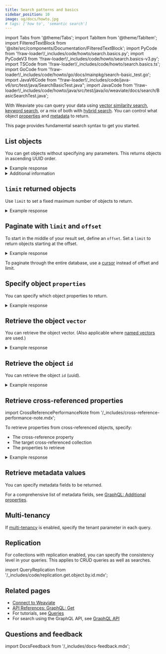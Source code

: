 ```yaml
---
title: Search patterns and basics
sidebar_position: 10
image: og/docs/howto.jpg
# tags: ['how to', 'semantic search']
---
```


import Tabs from '@theme/Tabs';
import TabItem from '@theme/TabItem';
import FilteredTextBlock from '@site/src/components/Documentation/FilteredTextBlock';
import PyCode from '!!raw-loader!/\_includes/code/howto/search.basics.py';
import PyCodeV3 from '!!raw-loader!/\_includes/code/howto/search.basics-v3.py';
import TSCode from '!!raw-loader!/\_includes/code/howto/search.basics.ts';
import GoCode from '!!raw-loader!/\_includes/code/howto/go/docs/mainpkg/search-basic_test.go';
import JavaV6Code from "!!raw-loader!/\_includes/code/java-v6/src/test/java/SearchBasicTest.java";
import JavaCode from '!!raw-loader!/\_includes/code/howto/java/src/test/java/io/weaviate/docs/search/BasicSearchTest.java';

With Weaviate you can query your data using [vector similarity search](./similarity.md), [keyword search](./bm25.md), or a mix of both with [hybrid search](./hybrid.md). You can control what object [properties](#specify-object-properties) and [metadata](#retrieve-metadata-values) to return.

This page provides fundamental search syntax to get you started.

## List objects

You can get objects without specifying any parameters. This returns objects in ascending UUID order.

<Tabs groupId="languages">
  <TabItem value="py" label="Python">
    <FilteredTextBlock
      text={PyCode}
      startMarker="# BasicGetPython"
      endMarker="# END BasicGetPython"
      language="py"
    />
  </TabItem>
  <TabItem value="js" label="JS/TS">
    <FilteredTextBlock
      text={TSCode}
      startMarker="// BasicGetJS"
      endMarker="// END BasicGetJS"
      language="js"
    />
  </TabItem>
  <TabItem value="go" label="Go">
    <FilteredTextBlock
      text={GoCode}
      startMarker="// START BasicGet"
      endMarker="// END BasicGet"
      language="go"
    />
  </TabItem>
  <TabItem value="java6" label="Java v6">
    <FilteredTextBlock
      text={JavaV6Code}
      startMarker="// START BasicGet"
      endMarker="// END BasicGet"
      language="java"
    />
  </TabItem>
  <TabItem value="java" label="Java">
  <FilteredTextBlock
    text={JavaCode}
    startMarker="// START BasicGet"
    endMarker="// END BasicGet"
    language="java"
  />
</TabItem>
  <TabItem value="graphql" label="GraphQL">
    <FilteredTextBlock
      text={PyCodeV3}
      startMarker="# BasicGetGraphQL"
      endMarker="# END BasicGetGraphQL"
      language="graphql"
    />
  </TabItem>
</Tabs>

<details>
  <summary>Example response</summary>

The output is like this:

<FilteredTextBlock
  text={PyCodeV3}
  startMarker="// BasicGet Expected Results"
  endMarker="// END BasicGet Expected Results"
  language="json"
/>

</details>

<details>
  <summary>Additional information</summary>

Specify the information that you want your query to return. You can return object properties, object IDs, and object metadata.

</details>

## `limit` returned objects

Use `limit` to set a fixed maximum number of objects to return.

<Tabs groupId="languages">
  <TabItem value="py" label="Python">
    <FilteredTextBlock
      text={PyCode}
      startMarker="# GetWithLimitPython"
      endMarker="# END GetWithLimitPython"
      language="py"
    />
  </TabItem>
  <TabItem value="js" label="JS/TS">
    <FilteredTextBlock
      text={TSCode}
      startMarker="// GetWithLimitJS"
      endMarker="// END GetWithLimitJS"
      language="js"
    />
  </TabItem>
  <TabItem value="go" label="Go">
    <FilteredTextBlock
      text={GoCode}
      startMarker="// START GetWithLimit"
      endMarker="// END GetWithLimit"
      language="go"
    />
  </TabItem>
  <TabItem value="java6" label="Java v6">
    <FilteredTextBlock
      text={JavaV6Code}
      startMarker="// START GetWithLimit"
      endMarker="// END GetWithLimit"
      language="java"
    />
  </TabItem> 
  <TabItem value="java" label="Java">
  <FilteredTextBlock
    text={JavaCode}
    startMarker="// START GetWithLimit"
    endMarker="// END GetWithLimit"
    language="java"
  />
</TabItem>
  <TabItem value="graphql" label="GraphQL">
    <FilteredTextBlock
      text={PyCodeV3}
      startMarker="# GetWithLimitGraphQL"
      endMarker="# END GetWithLimitGraphQL"
      language="graphql"
    />
  </TabItem>
</Tabs>

<details>
  <summary>Example response</summary>

The output is like this:

<FilteredTextBlock
  text={PyCodeV3}
  startMarker="// GetWithLimit Expected Results"
  endMarker="// END GetWithLimit Expected Results"
  language="json"
/>

</details>

## Paginate with `limit` and `offset`

To start in the middle of your result set, define an `offset`. Set a `limit` to return objects starting at the offset.

<Tabs groupId="languages">
  <TabItem value="py" label="Python">
    <FilteredTextBlock
      text={PyCode}
      startMarker="# GetWithLimitOffsetPython"
      endMarker="# END GetWithLimitOffsetPython"
      language="py"
    />
  </TabItem>
  <TabItem value="js" label="JS/TS">
    <FilteredTextBlock
      text={TSCode}
      startMarker="// GetWithLimitOffsetJS"
      endMarker="// END GetWithLimitOffsetJS"
      language="js"
    />
  </TabItem>
  <TabItem value="go" label="Go">
    <FilteredTextBlock
      text={GoCode}
      startMarker="// START GetWithOffset"
      endMarker="// END GetWithOffset"
      language="go"
    />
  </TabItem>
  <TabItem value="java6" label="Java v6">
    <FilteredTextBlock
      text={JavaV6Code}
      startMarker="// START GetWithOffset"
      endMarker="// END GetWithOffset"
      language="java"
    />
  </TabItem>
  <TabItem value="java" label="Java">
  <FilteredTextBlock
    text={JavaCode}
    startMarker="// START GetWithOffset"
    endMarker="// END GetWithOffset"
    language="java"
  />
</TabItem>
  <TabItem value="graphql" label="GraphQL">
    <FilteredTextBlock
      text={PyCodeV3}
      startMarker="# GetWithLimitOffsetGraphQL"
      endMarker="# END GetWithLimitOffsetGraphQL"
      language="graphql"
    />
  </TabItem>
</Tabs>

<details>
  <summary>Example response</summary>

The output is like this:

<FilteredTextBlock
  text={PyCodeV3}
  startMarker="// GetWithLimitOffset Expected Results"
  endMarker="// END GetWithLimitOffset Expected Results"
  language="json"
/>

</details>

To paginate through the entire database, use a [cursor](../manage-objects/read-all-objects.mdx) instead of offset and limit.

## Specify object `properties`

You can specify which object properties to return.

<Tabs groupId="languages">
  <TabItem value="py" label="Python">
    <FilteredTextBlock
      text={PyCode}
      startMarker="# GetPropertiesPython"
      endMarker="# END GetPropertiesPython"
      language="py"
    />
  </TabItem>
  <TabItem value="js" label="JS/TS">
    <FilteredTextBlock
      text={TSCode}
      startMarker="// GetPropertiesJS"
      endMarker="// END GetPropertiesJS"
      language="js"
    />
  </TabItem>
  <TabItem value="go" label="Go">
    <FilteredTextBlock
      text={GoCode}
      startMarker="// START GetProperties"
      endMarker="// END GetProperties"
      language="go"
    />
  </TabItem>
  <TabItem value="java6" label="Java v6">
    <FilteredTextBlock
      text={JavaV6Code}
      startMarker="// START GetProperties"
      endMarker="// END GetProperties"
      language="java"
    />
  </TabItem>
  <TabItem value="java" label="Java">
  <FilteredTextBlock
    text={JavaCode}
    startMarker="// START GetProperties"
    endMarker="// END GetProperties"
    language="java"
  />
</TabItem>
  <TabItem value="graphql" label="GraphQL">
    <FilteredTextBlock
      text={PyCodeV3}
      startMarker="# GetPropertiesGraphQL"
      endMarker="# END GetPropertiesGraphQL"
      language="graphql"
    />
  </TabItem>
</Tabs>

<details>
  <summary>Example response</summary>

The output is like this:

<FilteredTextBlock
  text={PyCodeV3}
  startMarker="// GetProperties Expected Results"
  endMarker="// END GetProperties Expected Results"
  language="json"
/>

</details>

## Retrieve the object `vector`

You can retrieve the object vector. (Also applicable where [named vectors](../config-refs/collections.mdx#named-vectors) are used.)

<Tabs groupId="languages">
  <TabItem value="py" label="Python">
    <FilteredTextBlock
      text={PyCode}
      startMarker="# GetObjectVectorPython"
      endMarker="# END GetObjectVectorPython"
      language="py"
    />
  </TabItem>
  <TabItem value="js" label="JS/TS">
    <FilteredTextBlock
      text={TSCode}
      startMarker="// GetObjectVectorJS"
      endMarker="// END GetObjectVectorJS"
      language="js"
    />
  </TabItem>
  <TabItem value="go" label="Go">
    <FilteredTextBlock
      text={GoCode}
      startMarker="// START GetObjectVector"
      endMarker="// END GetObjectVector"
      language="go"
    />
  </TabItem>
  <TabItem value="java6" label="Java v6">
    <FilteredTextBlock
      text={JavaV6Code}
      startMarker="// START GetObjectVector"
      endMarker="// END GetObjectVector"
      language="java"
    />
  </TabItem>
  <TabItem value="java" label="Java">
  <FilteredTextBlock
    text={JavaCode}
    startMarker="// START GetObjectVector"
    endMarker="// END GetObjectVector"
    language="java"
  />
</TabItem>
  <TabItem value="graphql" label="GraphQL">
    <FilteredTextBlock
      text={PyCodeV3}
      startMarker="# GetObjectVectorGraphQL"
      endMarker="# END GetObjectVectorGraphQL"
      language="graphql"
    />
  </TabItem>
</Tabs>

<details>
  <summary>Example response</summary>

The output is like this:

<FilteredTextBlock
  text={PyCodeV3}
  startMarker="// GetObjectVector Expected Results"
  endMarker="// END GetObjectVector Expected Results"
  language="json"
/>

</details>

## Retrieve the object `id`

You can retrieve the object `id` (uuid).

<Tabs groupId="languages">
  <TabItem value="py" label="Python">
    <FilteredTextBlock
      text={PyCode}
      startMarker="# GetObjectIdPython"
      endMarker="# END GetObjectIdPython"
      language="py"
    />
  </TabItem>
  <TabItem value="js" label="JS/TS">
    <FilteredTextBlock
      text={TSCode}
      startMarker="// GetObjectIdJS"
      endMarker="// END GetObjectIdJS"
      language="js"
    />
  </TabItem>
  <TabItem value="go" label="Go">
    <FilteredTextBlock
      text={GoCode}
      startMarker="// START GetObjectId"
      endMarker="// END GetObjectId"
      language="go"
    />
  </TabItem>
  <TabItem value="java6" label="Java v6">
    <FilteredTextBlock
      text={JavaV6Code}
      startMarker="// START GetObjectId"
      endMarker="// END GetObjectId"
      language="java"
    />
  </TabItem>
  <TabItem value="java" label="Java">
  <FilteredTextBlock
    text={JavaCode}
    startMarker="// START GetObjectId"
    endMarker="// END GetObjectId"
    language="java"
  />
</TabItem>
  <TabItem value="graphql" label="GraphQL">
    <FilteredTextBlock
      text={PyCodeV3}
      startMarker="# GetObjectIdGraphQL"
      endMarker="# END GetObjectIdGraphQL"
      language="graphql"
    />
  </TabItem>
</Tabs>

<details>
  <summary>Example response</summary>

The output is like this:

<FilteredTextBlock
  text={PyCodeV3}
  startMarker="// GetObjectId Expected Results"
  endMarker="// END GetObjectId Expected Results"
  language="json"
/>

</details>

## Retrieve cross-referenced properties

import CrossReferencePerformanceNote from '/\_includes/cross-reference-performance-note.mdx';

<CrossReferencePerformanceNote />

To retrieve properties from cross-referenced objects, specify:

- The cross-reference property
- The target cross-referenced collection
- The properties to retrieve

<Tabs groupId="languages">
  <TabItem value="py" label="Python">
    <FilteredTextBlock
      text={PyCode}
      startMarker="# GetWithCrossRefsPython"
      endMarker="# END GetWithCrossRefsPython"
      language="py"
    />
  </TabItem>
  <TabItem value="js" label="JS/TS">
    <FilteredTextBlock
      text={TSCode}
      startMarker="// GetWithCrossRefs"
      endMarker="// END GetWithCrossRefs"
      language="js"
    />
  </TabItem>
  <TabItem value="go" label="Go">
    <FilteredTextBlock
      text={GoCode}
      startMarker="// START GetWithCrossRefs"
      endMarker="// END GetWithCrossRefs"
      language="go"
    />
  </TabItem>
  <TabItem value="java6" label="Java v6">
    <FilteredTextBlock
      text={JavaV6Code}
      startMarker="// START GetWithCrossRefs"
      endMarker="// END GetWithCrossRefs"
      language="java"
    />
  </TabItem>
  <TabItem value="graphql" label="GraphQL">
    <FilteredTextBlock
      text={PyCodeV3}
      startMarker="# GetWithCrossRefsGraphQL"
      endMarker="# END GetWithCrossRefsGraphQL"
      language="graphql"
    />
  </TabItem>
</Tabs>

<details>
  <summary>Example response</summary>

The output is like this:

<FilteredTextBlock
  text={PyCodeV3}
  startMarker="# GetWithCrossRefs Expected Results"
  endMarker="# END GetWithCrossRefs Expected Results"
  language="json"
/>

</details>

## Retrieve metadata values

You can specify metadata fields to be returned.

<Tabs groupId="languages">
  <TabItem value="py" label="Python">
    <FilteredTextBlock
      text={PyCode}
      startMarker="# GetWithMetadataPython"
      endMarker="# END GetWithMetadataPython"
      language="py"
    />
  </TabItem>
  <TabItem value="js" label="JS/TS">
    <FilteredTextBlock
      text={TSCode}
      startMarker="// GetWithMetadataJS"
      endMarker="// END GetWithMetadataJS"
      language="js"
    />
  </TabItem>
  <TabItem value="go" label="Go">
    <FilteredTextBlock
      text={GoCode}
      startMarker="// START GetWithMetadata"
      endMarker="// END GetWithMetadata"
      language="go"
    />
  </TabItem>
  <TabItem value="java6" label="Java v6">
    <FilteredTextBlock
      text={JavaV6Code}
      startMarker="// START GetWithMetadata"
      endMarker="// END GetWithMetadata"
      language="java"
    />
  </TabItem>
  <TabItem value="java" label="Java">
  <FilteredTextBlock
    text={JavaCode}
    startMarker="// START GetWithMetadata"
    endMarker="// END GetWithMetadata"
    language="java"
  />
</TabItem>
  <TabItem value="graphql" label="GraphQL">
    <FilteredTextBlock
      text={PyCodeV3}
      startMarker="# GetWithMetadataGraphQL"
      endMarker="# END GetWithMetadataGraphQL"
      language="graphql"
    />
  </TabItem>
</Tabs>

For a comprehensive list of metadata fields, see [GraphQL: Additional properties](../api/graphql/additional-properties.md).

## Multi-tenancy

If [multi-tenancy](../concepts/data.md#multi-tenancy) is enabled, specify the tenant parameter in each query.

<Tabs groupId="languages">
  <TabItem value="py" label="Python">
    <FilteredTextBlock
      text={PyCode}
      startMarker="# MultiTenancy"
      endMarker="# END MultiTenancy"
      language="py"
    />
  </TabItem>
  <TabItem value="js" label="JS/TS">
    <FilteredTextBlock
      text={TSCode}
      startMarker="// MultiTenancy"
      endMarker="// END MultiTenancy"
      language="js"
    />
  </TabItem>
  <TabItem value="go" label="Go">
    <FilteredTextBlock
      text={GoCode}
      startMarker="// START MultiTenancy"
      endMarker="// END MultiTenancy"
      language="go"
    />
  </TabItem>
  <TabItem value="java6" label="Java v6">
    <FilteredTextBlock
      text={JavaV6Code}
      startMarker="// START MultiTenancy"
      endMarker="// END MultiTenancy"
      language="java"
    />
  </TabItem>
  <TabItem value="java" label="Java">
  <FilteredTextBlock
    text={JavaCode}
    startMarker="// START MultiTenancy"
    endMarker="// END MultiTenancy"
    language="java"
  />
</TabItem>
</Tabs>

## Replication

For collections with replication enabled, you can specify the consistency level in your queries. This applies to CRUD queries as well as searches.

import QueryReplication from '/\_includes/code/replication.get.object.by.id.mdx';

<QueryReplication/>

## Related pages

- [Connect to Weaviate](/weaviate/connections)
- [API References: GraphQL: Get](../api/graphql/get.md)
- For tutorials, see [Queries](/weaviate/tutorials/query.md)
- For search using the GraphQL API, see [GraphQL API](../api/graphql/get.md)

## Questions and feedback

import DocsFeedback from '/\_includes/docs-feedback.mdx';

<DocsFeedback/>
